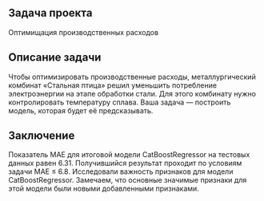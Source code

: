 
## Задача проекта

Оптимищация производственных расходов

## Описание задачи

Чтобы оптимизировать производственные расходы, металлургический комбинат «Стальная птица» решил уменьшить потребление электроэнергии на этапе обработки стали. Для этого комбинату нужно контролировать температуру сплава. Ваша задача — построить модель, которая будет её предсказывать. 
## Заключение

Показатель MAE для итоговой модели CatBoostRegressor на тестовых данных равен 6.31. Получившийся результат проходит по условиям задачи MAE ≤ 6.8. Исследовали важность признаков для модели CatBoostRegressor. Замечаем, что основные значимые признаки для этой модели были новыми добавленными признаками.
